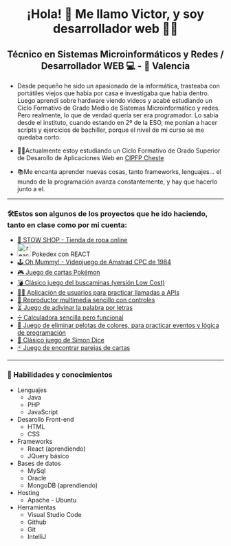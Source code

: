 <h1 align="center">¡Hola! 👋 Me llamo Victor, y soy desarrollador web 👨‍💻</h1>
<h2 align="center">Técnico en Sistemas Microinformáticos y Redes / Desarrollador WEB 💻 - 📍 Valencia</h2>
<ul>
  <li>
    <p>Desde pequeño he sido un apasionado de la informática, trasteaba con portátiles viejos que habia por casa e investigaba que habia dentro. Luego aprendí sobre hardware viendo videos y acabé estudiando un Ciclo Formativo de Grado Medio de Sistemas Microinformático y redes. Pero realmente, lo que de verdad quería ser era programador. Lo sabia desde el instituto, cuando estando en 2º de la ESO, me ponían a hacer scripts y ejercicios de bachiller, porque el nivel de mi curso se me quedaba corto.</p>
  </li>
<li><p>👨‍🎓Actualmente estoy estudiando un Ciclo Formativo de Grado Superior de Desarollo de Aplicaciones Web en <a href="https://portal.edu.gva.es/fpcheste/">CIPFP Cheste</a></p></li>
<li><p>📚Me encanta aprender nuevas cosas, tanto frameworks, lenguajes... el mundo de la programación avanza constantemente, y hay que hacerlo junto a el.</p></li>
</ul>
<hr>
<h3>🛠Estos son algunos de los proyectos que he ido haciendo, tanto en clase como por mi cuenta:</h3>
<ul>
  <li><a href="https://stow.victorcorral.com">🛒 STOW SHOP - Tienda de ropa online</a></li>
  <li><a href="https://daw.victorcorral.com/pokemon/"> 
    <a target="_blank" align="center">
        <img height="30" width="30" alt="react" src="https://upload.wikimedia.org/wikipedia/commons/thumb/a/a7/React-icon.svg/1200px-React-icon.svg.png">
    </a>
    Pokedex con REACT</a></li>
  <li><a href="https://daw.victorcorral.com/ohMummy">🕹 Oh Mummy! - Videojuego de Amstrad CPC de 1984</a></li>
  <li><a href="https://daw.victorcorral.com/combate-cartas-pokemon">🎮 Juego de cartas Pokémon</a></li>
  <li><a href="https://daw.victorcorral.com/buscaminas">💣 Clásico juego del buscaminas (versión Low Cost)</a></li>
  <li><a href="https://daw.victorcorral.com/fetch-usuarios">🙍‍♂️ Aplicación de usuarios para practicar llamadas a APIs</a></li>
  <li><a href="https://daw.victorcorral.com/reproductor-multimedia">🎥 Reproductor multimedia sencillo con controles</a></li>
  <li><a href="https://daw.victorcorral.com/AdivinaPalabra">⏳ Juego de adivinar la palabra por letras</a></li>
  <li><a href="https://daw.victorcorral.com/calculadora">➗ Calculadora sencilla pero funcional</a></li>
  <li><a href="https://daw.victorcorral.com/eliminar-pelotas">🎯 Juego de eliminar pelotas de colores, para practicar eventos y lógica de programación</a></li>
  <li><a href="https://daw.victorcorral.com/simon-dice">📏 Clásico juego de Simon Dice</a></li>
  <li><a href="https://daw.victorcorral.com/pareja-cartas">🃏 Juego de encontrar parejas de cartas</a></li>

</ul>
<hr>
<h3>🧠 Habilidades y conocimientos</h3>
<ul>
  <li>Lenguajes
    <ul>
      <li>Java</li>
      <li>PHP</li>
      <li>JavaScript</li>
    </ul>
  </li>
  <li>Desarollo Front-end
    <ul>
      <li>HTML</li>
      <li>CSS</li>
    </ul>
  </li>
      <li>Frameworks
    <ul>
      <li>React (aprendiendo)</li>
      <li>JQuery básico</li>
    </ul>
  </li>
        <li>Bases de datos
          <ul>
            <li>MySql</li>
            <li>Oracle</li>
            <li>MongoDB (aprendiendo)</li>
          </ul>
  </li>
    <li>Hosting
    <ul>
      <li>Apache - Ubuntu</li>
    </ul>
  </li>
      <li>Herramientas
    <ul>
      <li>Visual Studio Code</li>
      <li>Github</li>
      <li>Git</li>
      <li>IntelliJ</li>
    </ul>
  </li>
</ul>
